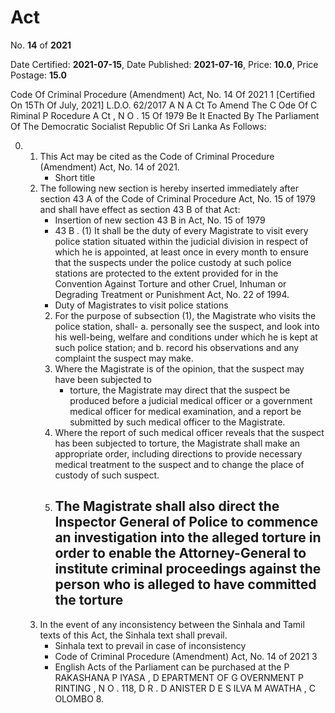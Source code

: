 # Act

No. **14** of **2021**

Date Certified: **2021-07-15**, Date Published: **2021-07-16**, Price: **10.0**, Price Postage: **15.0**

Code Of Criminal Procedure (Amendment) Act, No. 14 Of 2021 1
[Certified On 15Th Of July, 2021]
L.D.O. 62/2017
A N  A Ct   To   Amend   The  C Ode   Of  C Riminal  P Rocedure A Ct , N O . 15  Of  1979
Be It  Enacted By The Parliament Of The Democratic Socialist Republic Of Sri Lanka As Follows:

0. 
    1. This Act may be cited as the Code of Criminal Procedure (Amendment) Act, No. 14 of  2021.
        - Short title
    2. The following new section is hereby inserted immediately after section 43 A  of the Code of Criminal Procedure Act, No. 15 of 1979 and shall have effect as section 43 B  of that Act:
        - Insertion of new section 43 B  in Act, No. 15 of 1979
        - 43 B . (1) It shall be the duty of every Magistrate to visit every police station situated within the judicial division in respect of which he is appointed, at least once in every month to ensure that the suspects under the police custody at such police stations are protected to the extent provided for in the Convention Against Torture and other Cruel, Inhuman or Degrading Treatment or Punishment Act, No. 22 of 1994.
        - Duty of Magistrates to visit police stations
        2. For the purpose of subsection (1), the Magistrate who visits the police station, shall-
            a. personally see the suspect, and look into his well-being, welfare and conditions under which he is kept at such police station; and
            b. record his observations and any complaint the suspect may make.
        3. Where the Magistrate is of the opinion, that the suspect may have been subjected to
            - torture, the Magistrate may direct that the suspect be produced before a judicial medical officer or a government medical officer for medical examination, and a report be submitted by such medical officer to the Magistrate.
        4. Where the report of such medical officer reveals that the suspect has been subjected to torture, the Magistrate shall make an appropriate order, including directions to provide necessary medical treatment to the suspect and to change the place of custody of such suspect.
        5. The Magistrate shall also direct the Inspector General of Police to commence an investigation into the alleged torture in order to enable the Attorney-General to institute criminal proceedings against the person who is alleged to have committed the torture
            - 
    3. In the event of any inconsistency between the Sinhala and Tamil texts of this Act, the Sinhala text shall prevail.
        - Sinhala text to prevail in case of inconsistency
        - Code of Criminal Procedure (Amendment) Act, No. 14 of 2021 3
        - English Acts of the Parliament can be purchased at the P RAKASHANA  P IYASA , D EPARTMENT   OF G OVERNMENT  P RINTING , N O . 118, D R . D ANISTER  D E  S ILVA  M AWATHA , C OLOMBO  8.